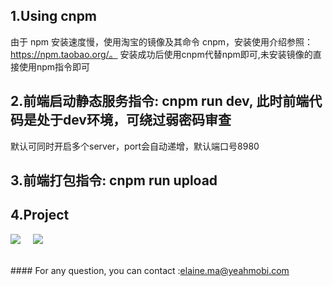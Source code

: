 1.Using cnpm
----------
由于 npm 安装速度慢，使用淘宝的镜像及其命令 cnpm，安装使用介绍参照：https://npm.taobao.org/。
安装成功后使用cnpm代替npm即可,未安装镜像的直接使用npm指令即可


2.前端启动静态服务指令: cnpm run dev, 此时前端代码是处于dev环境，可绕过弱密码审查
----------
默认可同时开启多个server，port会自动递增，默认端口号8980


3.前端打包指令: cnpm run upload
----------

4.Project
----------

<p ><a href="http://www.mybiogate.com/biotochina" target="_blank"><img src="http://www.mybiogate.com/asset/img/logo.png"/></a>&nbsp;&nbsp;&nbsp;&nbsp;&nbsp;<a href="https://manage.yeahmobi.com" target="_blank"><img src="https://manage.yeahmobi.com/asset/image/icon/icon-48.png"/></a>   </p>



<br>
#### For any question, you can contact :<a href="mailto:elaine.ma@yeahmobi.com">elaine.ma@yeahmobi.com</a>
